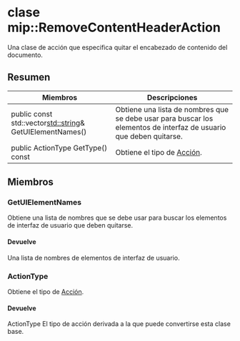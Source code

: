 # <a name="class-mipremovecontentheaderaction"></a>clase mip::RemoveContentHeaderAction 
Una clase de acción que especifica quitar el encabezado de contenido del documento.
  
## <a name="summary"></a>Resumen
 Miembros                        | Descripciones                                
--------------------------------|---------------------------------------------
public const std::vector<std::string>& GetUIElementNames()  |  Obtiene una lista de nombres que se debe usar para buscar los elementos de interfaz de usuario que deben quitarse.
public ActionType GetType() const  |  Obtiene el tipo de [Acción](#classmip_1_1_action).
  
## <a name="members"></a>Miembros
  
### <a name="getuielementnames"></a>GetUIElementNames
Obtiene una lista de nombres que se debe usar para buscar los elementos de interfaz de usuario que deben quitarse.
  
#### <a name="returns"></a>Devuelve
Una lista de nombres de elementos de interfaz de usuario.
  
### <a name="actiontype"></a>ActionType
Obtiene el tipo de [Acción](#classmip_1_1_action).
  
#### <a name="returns"></a>Devuelve
ActionType El tipo de acción derivada a la que puede convertirse esta clase base.